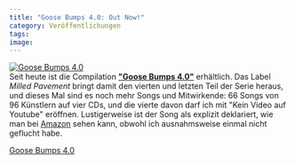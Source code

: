 ```yaml
---
title: "Goose Bumps 4.0: Out Now!"
category: Veröffentlichungen
tags: 
image: 
---
```


[![](http://www.milledpavement.com/albumcovers/350/MP033.jpg "Goose Bumps 4.0")](http://www.milledpavement.com/MP033.html)  
Seit heute ist die Compilation [**"Goose Bumps 4.0"**](http://www.milledpavement.com/MP033.html) erhältlich. Das Label *Milled Pavement* bringt damit den vierten und letzten Teil der Serie heraus, und dieses Mal sind es noch mehr Songs und Mitwirkende: 66 Songs von 96 Künstlern auf vier CDs, und die vierte davon darf ich mit "Kein Video auf Youtube" eröffnen. Lustigerweise ist der Song als explizit deklariert, wie man bei [Amazon](http://www.amazon.com/Goose-Bumps-4-0-Explicit/dp/B003X3AZ8I/ref=sr_shvl_album_1?ie=UTF8&qid=1283229784&sr=301-1) sehen kann, obwohl ich ausnahmsweise einmal nicht geflucht habe.  
  
[Goose Bumps 4.0](http://www.milledpavement.com/MP033.html)